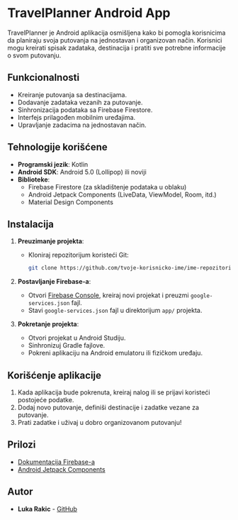 # TravelPlanner Android App

TravelPlanner je Android aplikacija osmišljena kako bi pomogla korisnicima da planiraju svoja putovanja na jednostavan i organizovan način. Korisnici mogu kreirati spisak zadataka, destinacija i pratiti sve potrebne informacije o svom putovanju.

## Funkcionalnosti

- Kreiranje putovanja sa destinacijama.
- Dodavanje zadataka vezanih za putovanje.
- Sinhronizacija podataka sa Firebase Firestore.
- Interfejs prilagođen mobilnim uređajima.
- Upravljanje zadacima na jednostavan način.

## Tehnologije korišćene

- **Programski jezik**: Kotlin
- **Android SDK**: Android 5.0 (Lollipop) ili noviji
- **Biblioteke**:
  - Firebase Firestore (za skladištenje podataka u oblaku)
  - Android Jetpack Components (LiveData, ViewModel, Room, itd.)
  - Material Design Components

## Instalacija

1. **Preuzimanje projekta**:
   - Kloniraj repozitorijum koristeći Git:
     ```bash
     git clone https://github.com/tvoje-korisnicko-ime/ime-repozitorijuma.git
     ```

2. **Postavljanje Firebase-a**:
   - Otvori [Firebase Console](https://console.firebase.google.com/), kreiraj novi projekat i preuzmi `google-services.json` fajl.
   - Stavi `google-services.json` fajl u direktorijum `app/` projekta.

3. **Pokretanje projekta**:
   - Otvori projekat u Android Studiju.
   - Sinhronizuj Gradle fajlove.
   - Pokreni aplikaciju na Android emulatoru ili fizičkom uređaju.

## Korišćenje aplikacije

1. Kada aplikacija bude pokrenuta, kreiraj nalog ili se prijavi koristeći postojeće podatke.
2. Dodaj novo putovanje, definiši destinacije i zadatke vezane za putovanje.
3. Prati zadatke i uživaj u dobro organizovanom putovanju!

## Prilozi

- [Dokumentacija Firebase-a](https://firebase.google.com/docs)
- [Android Jetpack Components](https://developer.android.com/jetpack)

## Autor

- **Luka Rakic** - [GitHub](https://github.com/LukaRakic00)

